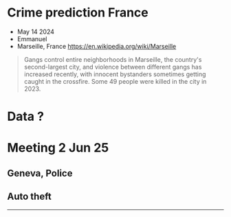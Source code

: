 # Crime prediction France

+ May 14 2024
+ Emmanuel
+ Marseille, France https://en.wikipedia.org/wiki/Marseille


> Gangs control entire neighborhoods in Marseille, the country's second-largest city, and violence between different gangs has increased recently, with innocent bystanders sometimes getting caught in the crossfire. Some 49 people were killed in the city in 2023.

# Data ?

# Meeting 2 Jun 25

## Geneva, Police

## Auto theft

---



